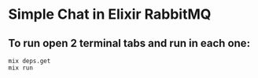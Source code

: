 # Simple Chat in Elixir RabbitMQ

## To run open 2 terminal tabs and run in each one:

	mix deps.get
	mix run




